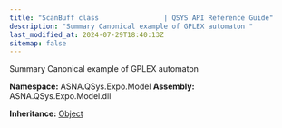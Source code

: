 ```yaml
---
title: "ScanBuff class                | QSYS API Reference Guide"
description: "Summary Canonical example of GPLEX automaton "
last_modified_at: 2024-07-29T18:40:13Z
sitemap: false
---
```


Summary Canonical example of GPLEX automaton

**Namespace:** ASNA.QSys.Expo.Model
**Assembly:** ASNA.QSys.Expo.Model.dll

**Inheritance:** [Object](https://docs.microsoft.com/en-us/dotnet/api/system.object)
<br>
<br>
